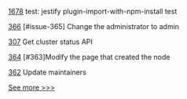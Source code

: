 
[1678](https://github.com/hyperledger/cactus/pull/1678) test: jestify plugin-import-with-npm-install test

[366](https://github.com/hyperledger/cello/pull/366) [#issue-365] Change the administrator to admin

[307](https://github.com/hyperledger-labs/orion-server/pull/307) Get cluster status API

[364](https://github.com/hyperledger/cello/pull/364) [#363]Modify the page that created the node

[362](https://github.com/hyperledger/cello/pull/362) Update maintainers


[See more >>>](https://start-here.hyperledger.org/pull-requests)
